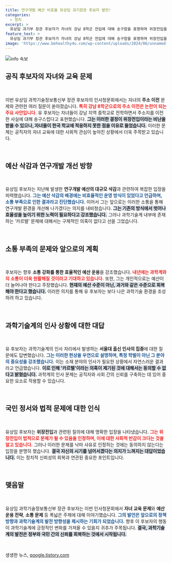 ```yaml
---
title: 연구개발 예산 비효율 유상임 과기장관 후보자 발언!
categories:
  - 정치
excerpt: >
  유상임 과기부 장관 후보자가 자녀의 강남 8학군 전입에 대해 송구함을 표명하며 위장전입을 해명했습니다. 예산 삭감과 카르텔 논란 속에서 실효성 있는 소통을 예고하며, 국민 정서와의 충돌에 직면했습니다.
feature_text: >
  유상임 과기부 장관 후보자가 자녀의 강남 8학군 전입에 대해 송구함을 표명하며 위장전입을 해명했습니다. 예산 삭감과 카르텔 논란 속에서 실효성 있는 소통을 예고하며, 국민 정서와의 충돌에 직면했습니다.
image: 'https://www.behealthy4u.com/wp-content/uploads/2024/06/unnamed-file.png'
---
```


<p><img src="https://www.behealthy4u.com/wp-content/uploads/2024/06/unnamed-file.png" alt="info 속보" /></p>

<h2 data-ke-size="size26">공직 후보자의 자녀와 교육 문제</h2>

<p data-ke-size="size16">&nbsp;</p>

<p data-ke-size="size16">이번 유상임 과학기술정보통신부 장관 후보자의 인사청문회에서는 자녀의 <b>주소 이전</b> 문제와 관련한 여러 질문이 쏟아졌습니다. <b><span style="color: #ee2323;">특히 강남 8학군으로의 주소 이전은 논란이 되는 주요 사안입니다.</span></b> 유 후보자는 자녀들이 강남 지역 중학교로 전학하면서 주소지를 이전한 사실에 대해 송구스럽다고 표현했습니다. <b><span style="background-color: #21538527;">그는 이러한 결정이 위장전입이라는 비난을 받을 수 있으나, 자녀들이 한국 학교에 적응하지 못한 점을 이유로 들었습니다.</span></b> 이러한 문제는 공직자의 자녀 교육에 대한 사회적 관심이 높아진 상황에서 더욱 주목받고 있습니다.</p>

<p data-ke-size="size16">&nbsp;</p>

<h2 data-ke-size="size26">예산 삭감과 연구개발 개선 방향</h2>

<p data-ke-size="size16">&nbsp;</p>

<p data-ke-size="size16">유상임 후보자는 지난해 발생한 <b>연구개발 예산의 대규모 삭감</b>과 관련하여 복잡한 입장을 피력했습니다. <b><span style="color: #1a5490;">그는 예산 삭감의 배경에는 비효율적인 운영 방식이 있었다고 언급하며, 소통 부족으로 인한 결과라고 진단했습니다.</span></b> 이어서 그는 앞으로는 이러한 소통을 통해 연구개발 환경을 개선해 나가겠다는 의지를 내비쳤습니다. <b><span style="background-color: #21538527;">그는 기존의 방식에서 벗어나 효율성을 높이기 위한 노력이 필요하다고 강조했습니다.</span></b> 그러나 과학기술계 내부에 존재하는 ‘카르텔’ 문제에 대해서는 구체적인 의혹이 없다고 선을 그었습니다.</p>

<p data-ke-size="size16">&nbsp;</p>

<h2 data-ke-size="size26">소통 부족의 문제와 앞으로의 계획</h2>

<p data-ke-size="size16">&nbsp;</p>

<p data-ke-size="size16">후보자는 향후 <b>소통 강화를 통한 효율적인 예산 운용</b>을 강조했습니다. <b><span style="color: #ee2323;">내년에는 과학계와의 소통이 더욱 원활해질 것이라고 기대하고 있습니다.</span></b> 또한, 그는 개인적으로는 예산이 더 늘어나야 한다고 주장했습니다. <b><span style="background-color: #21538527;">현재의 예산 수준이 아닌, 과거와 같은 수준으로 회복해야 한다고 했습니다.</span></b> 이러한 의지를 통해 유 후보자는 보다 나은 과학기술 환경을 조성하려 하고 있습니다.</p>

<p data-ke-size="size16">&nbsp;</p>

<h2 data-ke-size="size26">과학기술계의 인사 상황에 대한 대답</h2>

<p data-ke-size="size16">&nbsp;</p>

<p data-ke-size="size16">유 후보자는 과학기술계의 인사 자리에서 발생하는 <b>서울대 출신 인사의 집중</b>에 대한 질문에도 답변했습니다. <b><span style="color: #1a5490;">그는 이러한 현상을 우연으로 설명하며, 특정 학벌이 아닌 그 분야의 중요성을 강조했습니다.</span></b> 이는 소재 분야의 인사가 필요한 상황에서 자연스러운 결과라고 언급했습니다. <b><span style="background-color: #21538527;">이로 인해 '카르텔'이라는 의혹이 제기된 것에 대해서는 동의할 수 없다고 밝혔습니다.</span></b> 과학계의 인사 문제는 공직자와 사회 간의 신뢰를 구축하는 데 있어 중요한 요소로 작용할 수 있습니다.</p>

<p data-ke-size="size16">&nbsp;</p>

<h2 data-ke-size="size26">국민 정서와 법적 문제에 대한 인식</h2>

<p data-ke-size="size16">&nbsp;</p>

<p data-ke-size="size16">유상임 후보자는 <b>위장전입</b>과 관련된 질의에 대해 명확한 입장을 나타냈습니다. <b><span style="color: #ee2323;">그는 위장전입이 법적으로 문제가 될 수 있음을 인정하며, 이에 대한 사회적 반감이 크다는 것을 알고 있습니다.</span></b> 그러나 이러한 문제를 낙마 사유로 인정하는 것에는 동의하지 않는다는 입장을 분명히 했습니다. <b><span style="background-color: #21538527;">결국 자신의 시기를 넘어서겠다는 의지가 느껴지는 대답이었습니다.</span></b> 이는 정치적 신뢰성의 회복과 연관된 중요한 포인트입니다.</p>

<p data-ke-size="size16">&nbsp;</p>

<h2 data-ke-size="size26">맺음말</h2>

<p data-ke-size="size16">&nbsp;</p>

<p data-ke-size="size16">유상임 과학기술정보통신부 장관 후보자는 이번 인사청문회에서 <b>자녀 교육 문제</b>와 <b>예산 운용 전략</b>, <b>소통 문제</b> 등 폭넓은 주제에 대해 이야기했습니다. <b><span style="color: #1a5490;">그의 발언은 앞으로의 정책 방향과 과학기술계의 발전 방향성을 제시하는 기회가 되었습니다.</span></b> 향후 이 후보자의 행동이 과학기술계에 긍정적인 변화를 가져올 수 있을지 귀추가 주목됩니다. <b><span style="background-color: #21538527;">결국, 과학기술계의 발전은 정부와 국민 간의 신뢰를 회복하는 것에서 시작됩니다.</span></b></p>

<p data-ke-size="size16">&nbsp;</p>
생생한 뉴스, <a href="https://qoogle.tistory.com" rel="dofollow">qoogle.tistory.com</a>


